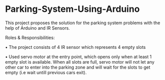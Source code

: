 # Parking-System-Using-Arduino

This project proposes the solution for the parking system problems with the help of Arduino and IR Sensors.

Roles & Responsibilities:

• The project consists of 4 IR sensor which represents 4 empty slots

• Used servo motor at the entry point, which opens only when at least 1 empty slot is available. When all slots are full, servo motor will not let any other car to enter into the parking zone and will wait for the slots to get empty (i.e wait untill previous cars exit).

